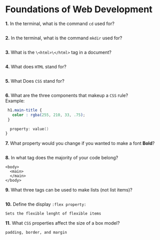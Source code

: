 # Foundations of Web Development

**1.** In the terminal, what is the command `cd` used for?
<!-- enter you answer in the space below -->
```Change directory

```

**2.** In the terminal, what is the command `mkdir` used for?
<!-- enter you answer in the space below -->
```Creating directory

```

**3.** What is the `\<html>\</html>` tag in a document?
<!-- enter you answer in the space below -->
```it is the overarching tag that contains all your html

```

**4.** What does `HTML` stand for?
<!-- enter you answer in the space below -->
```hyper text markup language

```

**5.** What Does `CSS` stand for?
<!-- enter you answer in the space below -->
``` cascading style sheets

```

**6.** What are the three components that makeup a `CSS` rule? <br> Example:
```css
 h1.main-title {
   color : rgba(255, 210, 33, .75);
 }
```
<!-- enter you answer in the space below -->
```a selector{
  property: value()
} 

```

**7.** What property would you change if you wanted to make a font **Bold**?
<!-- enter you answer in the space below -->
```font-weight

```

**8.** In what tag does the majority of your code belong?
<!-- enter you answer in the space below -->
```
<body>
  <main>
  </main>    
</body>

```

**9.** What three tags can be used to make lists (not list items)?
<!-- enter you answer in the space below -->
```<ul> <ol> <l>

```

**10.** Define the display `:flex property:`
<!-- enter you answer in the space below -->
```
Sets the flexible lenght of flexible items
```

**11.** What `CSS` properties affect the size of a box model?
<!-- enter you answer in the space below -->
```
padding, border, and margin
```